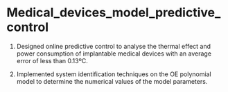 # Medical_devices_model_predictive_control

1. Designed online predictive control to analyse the thermal effect and power consumption of implantable medical devices with an average error of less than 0.13ºC.

2. Implemented system identification techniques on the OE polynomial model to determine the numerical values of the model parameters.
